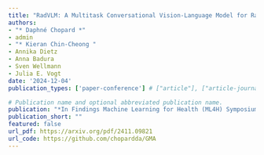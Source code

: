 ```yaml
---
title: "RadVLM: A Multitask Conversational Vision-Language Model for Radiology"
authors:
- "* Daphné Chopard *"
- admin
- "* Kieran Chin-Cheong "
- Annika Dietz
- Anna Badura
- Sven Wellmann
- Julia E. Vogt
date: '2024-12-04'
publication_types: ['paper-conference'] # ["article"], ["article-journal"] or ['paper-conference']

# Publication name and optional abbreviated publication name.
publication: "*In Findings Machine Learning for Health (ML4H) Symposium colocated with NeurIPS 2024*"
publication_short: ""
featured: false
url_pdf: https://arxiv.org/pdf/2411.09821
url_code: https://github.com/chopardda/GMA
---
```

